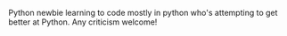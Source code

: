 Python newbie learning to code mostly in python who's attempting to get better at Python.
Any criticism welcome!
